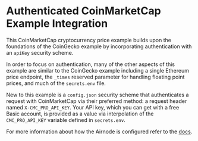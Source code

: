 # Authenticated CoinMarketCap Example Integration

This CoinMarketCap cryptocurrency price example builds upon the foundations of the CoinGecko example by incorporating
authentication with an `apiKey` security scheme.

In order to focus on authentication, many of the other aspects of this example are similar to the CoinGecko example
including a single Ethereum price endpoint, the `_times` reserved parameter for handling floating point prices, and much
of the `secrets.env` file.

New to this example is a `config.json` security scheme that authenticates a request with CoinMarketCap via their
preferred method: a request header named `X-CMC_PRO_API_KEY`. Your API key, which you can get with a free Basic account,
is provided as a value via interpolation of the `CMC_PRO_API_KEY` variable defined in `secrets.env`.

For more information about how the Airnode is configured refer to the
[docs](https://docs.api3.org/airnode/latest/grp-providers/guides/build-an-airnode/configuring-airnode.html).
